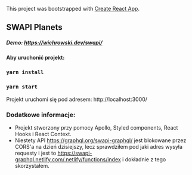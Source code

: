 This project was bootstrapped with [Create React App](https://github.com/facebook/create-react-app).

## SWAPI Planets
##### Demo: https://wichrowski.dev/swapi/
#### Aby uruchonić projekt:
### `yarn install`
### `yarn start`

Projekt uruchomi się  pod adresem: http://localhost:3000/

### Dodatkowe informacje:
- Projekt stworzony przy pomocy Apollo, Styled components, React Hooks i React Context.
- Niestety API https://graphql.org/swapi-graphql/ jest blokowane przez CORS'a na dzień dzisiejszy, lecz sprawdziłem pod jaki adres wysyła requesty i jest to https://swapi-graphql.netlify.com/.netlify/functions/index i dokładnie z tego skorzystałem. 


